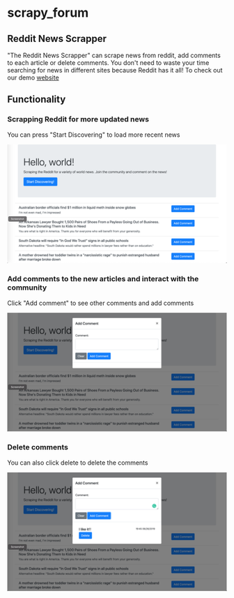 # scrapy_forum

## Reddit News Scrapper

"The Reddit News Scrapper" can scrape news from reddit, add comments to each article or delete comments. You don't need to waste your time searching for news in different sites because Reddit has it all! To check out our demo [website](https://pure-brook-80430.herokuapp.com/#)

## Functionality

### Scrapping Reddit for more updated news

You can press "Start Discovering" to load more recent news

![Result](img/home.png)

### Add comments to the new articles and interact with the community

Click "Add comment" to see other comments and add comments

![Result](img/comment.png)

### Delete comments

You can also click delete to delete the comments

![Result](img/addComment.png)